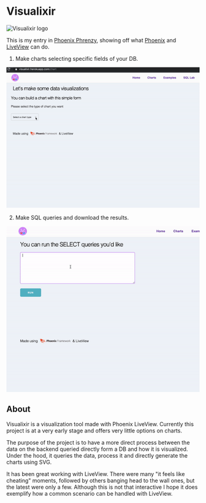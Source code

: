 # Visualixir

![Visualixir logo](assets/static/images/logo_v1_circle.png "")

This is my entry in [Phoenix Phrenzy](https://phoenixphrenzy.com), showing off what [Phoenix](https://phoenixframework.org/) and [LiveView](https://github.com/phoenixframework/phoenix_live_view) can do.

1. Make charts selecting specific fields of your DB.

![Visualixir preview](assets/static/images/preview-chart.gif "Visualixir")

2. Make SQL queries and download the results.

![Visualixir preview](assets/static/images/preview-sql.gif "Visualixir")

## About

Visualixir is a visualization tool made with Phoenix LiveView. Currently this
project is at a very early stage and offers very little options on charts.

The purpose of the project is to have a more direct process between the data on
the backend queried directly form a DB and how it is visualized. Under the hood,
it queries the data, process it and directly generate the charts using SVG.

It has been great working with LiveView. There were many "it feels like cheating" moments, followed by others banging head to the wall ones, but the latest were only a few. Although this is not that interactive I hope it does exemplify how a common scenario can be handled with LiveView.
